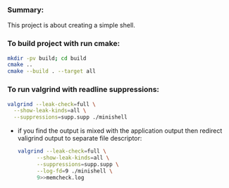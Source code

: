 ### Summary:
This project is about creating a simple shell.

### To build project with run cmake:
  ```bash
  mkdir -pv build; cd build
  cmake ..
  cmake --build . --target all
  ```

### To run valgrind with readline suppressions:
  ```bash
  valgrind --leak-check=full \
    --show-leak-kinds=all \
    --suppressions=supp.supp ./minishell
  ```
- if you find the output is mixed with the application output then redirect valigrind output to separate file descriptor:
  ```bash
  valgrind --leak-check=full \
        --show-leak-kinds=all \
        --suppressions=supp.supp \
        --log-fd=9 ./minishell \
        9>>memcheck.log
  ```
